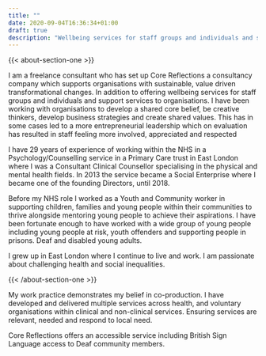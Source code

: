 ```yaml
---
title: ""
date: 2020-09-04T16:36:34+01:00
draft: true
description: "Wellbeing services for staff groups and individuals and support services to organisations"
---
```


{{< about-section-one >}}

I am a freelance consultant who has set up Core Reflections a consultancy company which supports   organisations with sustainable, value driven transformational changes. In addition to offering wellbeing services for staff groups and individuals and support services to organisations. I have been working with organisations to develop a shared core belief, be creative thinkers, develop business strategies and create shared values. This has in some cases led to a more entrepreneurial leadership which on evaluation has resulted in staff feeling more involved, appreciated and respected

I have 29 years of experience of working within the NHS in a Psychology/Counselling service in a Primary Care trust in East London where I was a Consultant Clinical Counsellor specialising in the physical and mental health fields. In 2013 the service became a Social Enterprise where I became one of the founding Directors, until 2018.

Before my NHS role I worked as a Youth and Community worker in supporting children, families and young people within their communities to thrive alongside mentoring young people to achieve their aspirations. I have been fortunate enough to have worked with a wide group of young people including young people at risk, youth offenders and supporting people in prisons. Deaf and disabled young adults.

I grew up in East London where I continue to live and work.  I am passionate about challenging health and social inequalities.

{{< /about-section-one >}}

My work practice demonstrates my belief in co-production. I have developed and delivered multiple services across health, and voluntary organisations within clinical and non-clinical services. Ensuring services are relevant, needed and respond to local need.

Core Reflections offers an accessible service including British Sign Language access to Deaf community members.
